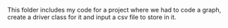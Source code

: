 This folder includes my code for a project where we had to code a graph, create a driver class for it and input a csv file to store in it. 
